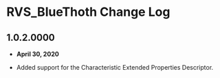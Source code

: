 # RVS_BlueThoth Change Log

## 1.0.2.0000

- **April 30, 2020**

- Added support for the Characteristic Extended Properties Descriptor.